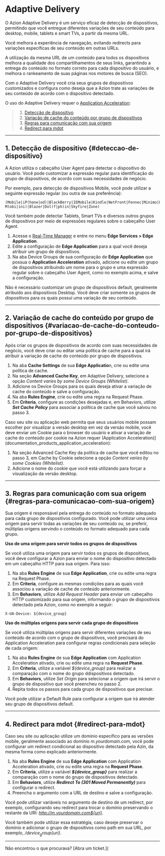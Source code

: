 # Adaptive **Delivery**

O Azion Adaptive Delivery é um serviço eficaz de detecção de dispositivos, permitindo que você entregue diferentes variações de seu conteúdo para desktop, mobile, tablets e smart TVs, a partir da mesma URL.

Você melhora a experiência de navegação, evitando redirects para variações específicas de seu conteúdo em outras URLs.

A utilização da mesma URL de um conteúdo para todos os dispositivos melhora a qualidade dos compartilhamentos de seus links, garantindo a entrega do conteúdo no formato correto para cada dispositivo do usuário, e melhora o rankeamento de suas páginas nos motores de busca (SEO).

Com o Adaptive Delivery você cria seus grupos de dispositivos customizados e configura como
    deseja que a Azion trate as variações de seu conteúdo de acordo com o dispositivo detectado.

O uso do Adaptive Delivery requer o [Application Acceleration](documentation_products_application_acceleration):

>  1. [Detecção de dispositivo](#deteccao-de-dispositivo)
>  2. [Variação de cache do conteúdo por grupo de dispositivos](#variacao-de-cache-do-conteudo-por-grupo-de-dispositivos)
>  3. [Regras para comunicação com sua origem](#regras-para-comunicacao-com-sua-origem)
>  4. [Redirect para mdot](#redirect-para-mdot)

---

## 1. Detecção de dispositivo {#deteccao-de-dispositivo}

A Azion utiliza o cabeçalho User Agent para detectar o dispositivo do usuário. Você pode customizar a expressão regular para identificação do grupo de dispositivos, de acordo com suas necessidades de negócio.

Por exemplo, para detecção de dispositivos Mobile, você pode utilizar a seguinte expressão regular (ou outra de sua preferência):

~~~~
(Mobile|iP(hone|od)|BlackBerry|IEMobile|Kindle|NetFront|Fennec|Minimo|Opera M(obi|ini)|Blazer|Dol(f|ph)in|Skyfire|Zune)
~~~~


Você também pode detectar Tablets, Smart TVs e diversos outros grupos de dispositivos por meio de expressões regulares sobre o cabeçalho User Agent.

1. Acesse o [Real-Time Manager](https://manager.azion.com/") e entre no menu **Edge Services > Edge Application**.
2. Edite a configuração de **Edge Application** para a qual você deseja atribuir um grupo de dispositivos.
3. Na aba Device Groups de sua configuração de **Edge Application** que possua o **Application Acceleration** ativado, adicione ou edite um grupo de dispositivos atribuindo um nome para o grupo e uma expressão regular sobre o cabeçalho User Agent, como no exemplo acima, e salve a configuração.


Não é necessário customizar um grupo de dispositivos default, geralmente atribuído aos dispositivos Desktop. Você deve criar somente os grupos de dispositivos para os quais possui uma variação de seu conteúdo.

---

## 2. Variação de cache do conteúdo por grupo de dispositivos {#variacao-de-cache-do-conteudo-por-grupo-de-dispositivos}

Após criar os grupos de dispositivos de acordo com suas necessidades de negócio, você deve criar ou editar uma política de cache para a qual irá atribuir a variação de cache do conteúdo por grupo de dispositivos.

1. Na aba **Cache Settings** de sua **Edge Applicatio**n, crie ou edite uma política de cache.
2. Na seção **Advanced Cache Key**, em Adaptive Delivery, selecione a opção _Content varies by some Device Groups (Whitelist)_.
3. Adicione os Device Groups para os quais deseja ativar a variação de cache do conteúdo e salve a configuração.
4. Na aba **Rules Engine**, crie ou edite uma regra na Request Phase.
5. Em **Criteria**, configure as condições desejadas e, em Behaviors, utilize _**Set Cache Policy**_ para associar a política de cache que você salvou no passo 3.


Caso seu site ou aplicação web permita que seus usuários mobile possam escolher por visualizar a versão desktop em vez da versão mobile, você deve enviar um Cookie para o browser do usuário e ativar a variação de cache do conteúdo por cookie na Azion requer (Application Acceleration)](documentation_products_application_acceleration):


1. Na seção Advanced Cache Key da política de cache que você editou no passo 3, em Cache by Cookie selecione a opção _Content varies by some Cookies (Whitelist)_.
2. Adicione o nome do cookie que você está utilizando para forçar a visualização da versão desktop.

---

## 3. Regras para comunicação com sua origem {#regras-para-comunicacao-com-sua-origem}

Sua origem é responsável pela entrega do conteúdo no formato adequado para cada grupo de dispositivos configurado. Você pode utilizar uma única origem para servir todas as variações
de seu conteúdo ou, se preferir, múltiplas origens servindo o conteúdo no formato adequado para cada grupo.

**Uso de uma origem para servir todos os grupos de dispositivos**

Se você utiliza uma origem para servir todos os grupos de dispositivos, você deve configurar a Azion para enviar o nome do dispositivo detectado em um cabeçalho HTTP para sua origem. Para isso:

1. Na aba **Rules Engine** de sua **Edge Application**, crie ou edite uma regra na Request Phase.
2. Em **Criteria**, configure as mesmas condições para as quais você associou a variação de cache de conteúdo anteriormente.
3. Em **Behaviors**, utilize _Add Request Header_ para enviar um cabeçalho HTTP customizado para sua origem, informando o grupo de dispositivos detectado pela Azion, como no exemplo a seguir:

~~~
X-UA-Device: ${device_group}
~~~

**Uso de múltiplas origens para servir cada grupo de dispositivos**

Se você utiliza múltiplas origens para servir diferentes variações de seu conteúdo de acordo com o grupo de dispositivos, você precisará do Application Acceleration para configurar regras condicionais para seleção de cada origem:


1. Na aba **Rules Engine** de sua **Edge Application** com Application Acceleration ativado, crie ou edite uma regra na **Request Phase**.
2. Em **Criteria**, utilize a variável _${device_group}_ para realizar a comparação com o nome do grupo ddispositivos detectado.
3. Em **Behaviors**, utilize _Set Origin_ para selecionar a origem que irá servir o grupo de dispositivo que você preencheu no passo 2.
4. Repita todos os passos para cada grupo de dispositivos que precisar.

Você pode utilizar a Default Rule para configurar a origem que irá atender seu grupo de dispositivos default.

---

## 4. Redirect para mdot {#redirect-para-mdot}

Caso seu site ou aplicação utilize um domínio específico para as versões mobile, geralmente associado ao domínio _m.yourdomain.com_, você pode configurar um redirect condicional ao dispositivo detectado pela Azin, da mesma forma como explicado anteriormente.

1. Na aba **Rules Engine** de sua **Edge Application** com Application Acceleration ativado, crie ou edite uma regra na **Request Phase**.
2. Em **Criteria**, utilize a variável **_${device_group}_** para realizar a comparação com o nome do grupo de dispositivos detectado.
3. Em **Behaviors**, utilize **_Redirect To (301 Moved Permanently)_** para configurar o redirect.
4. Preencha o argumento com a URL de destino e salve a configuração.

Você pode utilizar variáveis no argumento de destino de um redirect, por exemplo, configurando seu redirect para trocar o domínio preservando o restante da URI: _http://m.yourdomain.com${uri}_. 


Você também pode utilizar essa estratégia, caso deseje preservar o domínio e adicionar o grupo de dispositivos como path em sua URL, por exemplo, _/${device_group}${uri}_.

---

Não encontrou o que procurava? [Abra um ticket.](
